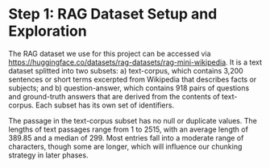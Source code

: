 # Step 1: RAG Dataset Setup and Exploration

The RAG dataset we use for this project can be accessed via https://huggingface.co/datasets/rag-datasets/rag-mini-wikipedia. It is a text dataset splitted into two subsets: a) text-corpus, which contains 3,200 sentences or short terms excerpted from Wikipedia that describes facts or subjects; and b) question-answer, which contains 918 pairs of questions and ground-truth answers that are derived from the contents of text-corpus. Each subset has its own set of identifiers.

The passage in the text-corpus subset has no null or duplicate values. The lengths of text passages range from 1 to 2515, with an average length of 389.85 and a median of 299. Most entries fall into a moderate range of characters, though some are longer, which will influence our chunking strategy in later phases.
